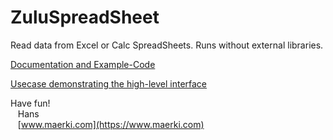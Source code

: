 # ZuluSpreadSheet
Read data from Excel or Calc SpreadSheets. Runs without external libraries.

[Documentation and Example-Code](https://rawgit.com/hmaerki/ZuluSpreadSheet/master/doc/zuluspreadsheet.html)

[Usecase demonstrating the high-level interface](https://rawgit.com/hmaerki/ZuluSpreadSheet/master/doc_usecase/zuluspreadsheet_usecase.html)

Have fun!
<br/>&nbsp;&nbsp;&nbsp;Hans
<br/>&nbsp;&nbsp;&nbsp;[www.maerki.com](https://www.maerki.com)
  
<!--
https://github.com/adam-p/markdown-here/wiki/Markdown-Cheatsheet
http://htmlpreview.github.io/
http://htmlpreview.github.io/?https://github.com/hmaerki/ZuluSpreadSheet/blob/master/doc/zuluspreadsheet.html
https://www.michaelcrump.net/how-to-run-html-files-in-your-browser-from-github/
https://cdn.rawgit.com/hmaerki/ZuluSpreadSheet/master/doc/zuluspreadsheet.html
-->

